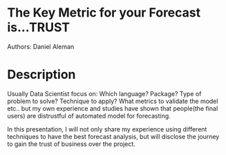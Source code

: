 # The Key Metric for your Forecast is...TRUST

Authors: Daniel	Aleman

# Description


Usually Data Scientist focus on: Which language? Package? Type of problem to solve? Technique to apply? What metrics to validate the model etc.. but my own experience and studies have shown that people(the final users) are distrustful of automated model for forecasting.

In this presentation, I will not only share my experience using different techniques to have the best forecast analysis, but will disclose the journey to gain the trust of business over the project.  